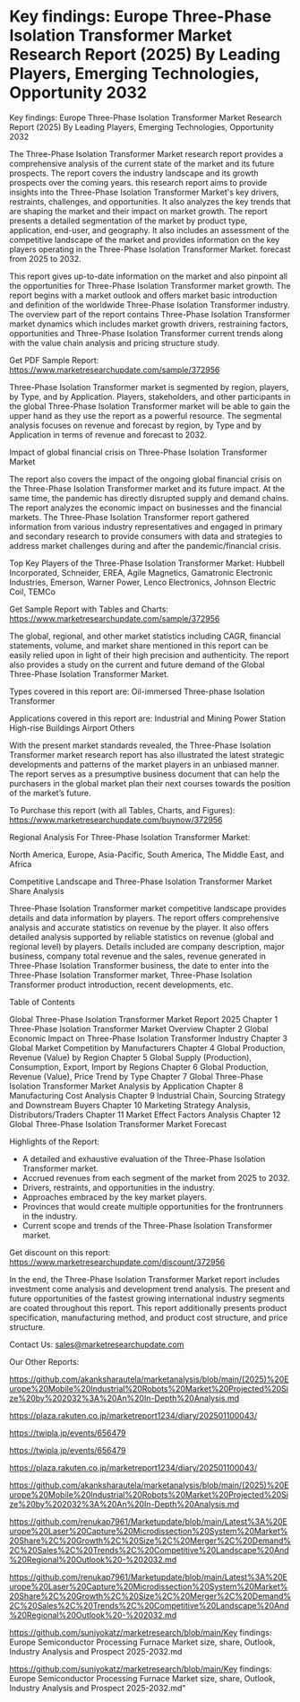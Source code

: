 # Key findings: Europe Three-Phase Isolation Transformer Market Research Report (2025) By Leading Players, Emerging Technologies, Opportunity 2032
 Key findings: Europe Three-Phase Isolation Transformer Market Research Report (2025) By Leading Players, Emerging Technologies, Opportunity 2032

The Three-Phase Isolation Transformer Market research report provides a comprehensive analysis of the current state of the market and its future prospects. The report covers the industry landscape and its growth prospects over the coming years. this research report aims to provide insights into the Three-Phase Isolation Transformer Market's key drivers, restraints, challenges, and opportunities. It also analyzes the key trends that are shaping the market and their impact on market growth. The report presents a detailed segmentation of the market by product type, application, end-user, and geography. It also includes an assessment of the competitive landscape of the market and provides information on the key players operating in the Three-Phase Isolation Transformer Market. forecast from 2025 to 2032.

This report gives up-to-date information on the market and also pinpoint all the opportunities for Three-Phase Isolation Transformer market growth. The report begins with a market outlook and offers market basic introduction and definition of the worldwide Three-Phase Isolation Transformer industry. The overview part of the report contains Three-Phase Isolation Transformer market dynamics which includes market growth drivers, restraining factors, opportunities and Three-Phase Isolation Transformer current trends along with the value chain analysis and pricing structure study.

Get PDF Sample Report: https://www.marketresearchupdate.com/sample/372956

Three-Phase Isolation Transformer market is segmented by region, players, by Type, and by Application. Players, stakeholders, and other participants in the global Three-Phase Isolation Transformer market will be able to gain the upper hand as they use the report as a powerful resource. The segmental analysis focuses on revenue and forecast by region, by Type and by Application in terms of revenue and forecast to 2032.

Impact of global financial crisis on Three-Phase Isolation Transformer Market

The report also covers the impact of the ongoing global financial crisis on the Three-Phase Isolation Transformer market and its future impact. At the same time, the pandemic has directly disrupted supply and demand chains. The report analyzes the economic impact on businesses and the financial markets. The Three-Phase Isolation Transformer report gathered information from various industry representatives and engaged in primary and secondary research to provide consumers with data and strategies to address market challenges during and after the pandemic/financial crisis.

Top Key Players of the Three-Phase Isolation Transformer Market:
Hubbell Incorporated, Schneider, EREA, Agile Magnetics, Gamatronic Electronic Industries, Emerson, Warner Power, Lenco Electronics, Johnson Electric Coil, TEMCo


Get Sample Report with Tables and Charts: https://www.marketresearchupdate.com/sample/372956

The global, regional, and other market statistics including CAGR, financial statements, volume, and market share mentioned in this report can be easily relied upon in light of their high precision and authenticity. The report also provides a study on the current and future demand of the Global Three-Phase Isolation Transformer Market.

Types covered in this report are:
Oil-immersed Three-phase Isolation Transformer


Applications covered in this report are:
Industrial and Mining
Power Station
High-rise Buildings
Airport
Others


With the present market standards revealed, the Three-Phase Isolation Transformer market research report has also illustrated the latest strategic developments and patterns of the market players in an unbiased manner. The report serves as a presumptive business document that can help the purchasers in the global market plan their next courses towards the position of the market’s future.

To Purchase this report (with all Tables, Charts, and Figures): https://www.marketresearchupdate.com/buynow/372956

Regional Analysis For Three-Phase Isolation Transformer Market:

North America, Europe, Asia-Pacific, South America, The Middle East, and Africa

Competitive Landscape and Three-Phase Isolation Transformer Market Share Analysis

Three-Phase Isolation Transformer market competitive landscape provides details and data information by players. The report offers comprehensive analysis and accurate statistics on revenue by the player. It also offers detailed analysis supported by reliable statistics on revenue (global and regional level) by players. Details included are company description, major business, company total revenue and the sales, revenue generated in Three-Phase Isolation Transformer business, the date to enter into the Three-Phase Isolation Transformer market, Three-Phase Isolation Transformer product introduction, recent developments, etc.

Table of Contents

Global Three-Phase Isolation Transformer Market Report 2025
Chapter 1 Three-Phase Isolation Transformer Market Overview
Chapter 2 Global Economic Impact on Three-Phase Isolation Transformer Industry
Chapter 3 Global Market Competition by Manufacturers
Chapter 4 Global Production, Revenue (Value) by Region
Chapter 5 Global Supply (Production), Consumption, Export, Import by Regions
Chapter 6 Global Production, Revenue (Value), Price Trend by Type
Chapter 7 Global Three-Phase Isolation Transformer Market Analysis by Application
Chapter 8 Manufacturing Cost Analysis
Chapter 9 Industrial Chain, Sourcing Strategy and Downstream Buyers
Chapter 10 Marketing Strategy Analysis, Distributors/Traders
Chapter 11 Market Effect Factors Analysis
Chapter 12 Global Three-Phase Isolation Transformer Market Forecast

Highlights of the Report:

- A detailed and exhaustive evaluation of the Three-Phase Isolation Transformer market.
- Accrued revenues from each segment of the market from 2025 to 2032.
- Drivers, restraints, and opportunities in the industry.
- Approaches embraced by the key market players.
- Provinces that would create multiple opportunities for the frontrunners in the industry.
- Current scope and trends of the Three-Phase Isolation Transformer market.

Get discount on this report: https://www.marketresearchupdate.com/discount/372956

In the end, the Three-Phase Isolation Transformer Market report includes investment come analysis and development trend analysis. The present and future opportunities of the fastest growing international industry segments are coated throughout this report. This report additionally presents product specification, manufacturing method, and product cost structure, and price structure.

Contact Us:
sales@marketresearchupdate.com

Our Other Reports:

https://github.com/akanksharautela/marketanalysis/blob/main/(2025)%20Europe%20Mobile%20Industrial%20Robots%20Market%20Projected%20Size%20by%202032%3A%20An%20In-Depth%20Analysis.md

https://plaza.rakuten.co.jp/marketreport1234/diary/202501100043/

https://twipla.jp/events/656479

https://twipla.jp/events/656479

https://plaza.rakuten.co.jp/marketreport1234/diary/202501100043/

https://github.com/akanksharautela/marketanalysis/blob/main/(2025)%20Europe%20Mobile%20Industrial%20Robots%20Market%20Projected%20Size%20by%202032%3A%20An%20In-Depth%20Analysis.md

https://github.com/renukap7961/Marketupdate/blob/main/Latest%3A%20Europe%20Laser%20Capture%20Microdissection%20System%20Market%20Share%2C%20Growth%2C%20Size%2C%20Merger%2C%20Demand%2C%20Sales%2C%20Trends%2C%20Competitive%20Landscape%20And%20Regional%20Outlook%20-%202032.md

https://github.com/renukap7961/Marketupdate/blob/main/Latest%3A%20Europe%20Laser%20Capture%20Microdissection%20System%20Market%20Share%2C%20Growth%2C%20Size%2C%20Merger%2C%20Demand%2C%20Sales%2C%20Trends%2C%20Competitive%20Landscape%20And%20Regional%20Outlook%20-%202032.md

https://github.com/suniyokatz/marketresearch/blob/main/Key findings: Europe Semiconductor Processing Furnace Market size, share, Outlook, Industry Analysis and Prospect 2025-2032.md

https://github.com/suniyokatz/marketresearch/blob/main/Key findings: Europe Semiconductor Processing Furnace Market size, share, Outlook, Industry Analysis and Prospect 2025-2032.md"
